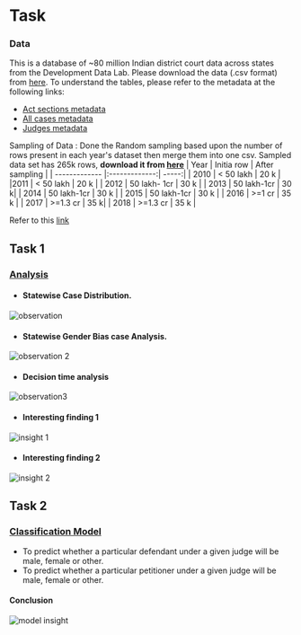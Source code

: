 # Task

### Data
This is a database of ~80 million Indian district court data across states from the Development Data Lab.
Please download the data (.csv format) from [here](https://www.dropbox.com/sh/hkcde3z2l1h9mq1/AAB2U1dYf6pR7qij1tQ5y11Fa/csv?dl=0&subfolder_nav_tracking=1).
To understand the tables, please refer to the metadata at the following links:
* [Act sections metadata](https://docs.google.com/spreadsheets/d/e/2PACX-1vTNxZtceqgzYlUogz-gJfMfqm-RygJZcqfZiFCQAsJYFG7BU1_ZT5aKTPrNODeDgRnoyZFBnjt2sghd/pubhtml#)
* [All cases metadata](https://docs.google.com/spreadsheets/u/1/d/e/2PACX-1vSkFghNxGjLxIAsjvUPkW8IV2AF1vf2KOQV93vMhB0TD3CBT13gah1LczI8W0d3Eom1zPcroBuPQ-uy/pubhtml#)
* [Judges metadata](https://docs.google.com/spreadsheets/d/e/2PACX-1vSqcp7VlnFB4ujCCHV5uGHjBlwYf7Mo4B3N3aqdiAukS7VMY8lLGU9ejhHH4c8qCse8l1kc8yIkCnq9/pubhtml#)

Sampling of Data :
 Done the Random sampling based upon the number of rows present in each year's dataset then merge them into one csv.
 Sampled data set has 265k rows, **download it from [here](https://drive.google.com/file/d/16qFef7lYcg6keYl8cfMIyT5_OM1yUUhE/view?usp=share_link)**
 | Year        | Initia row          | After sampling  |
| ------------- |:-------------:| -----:|
| 2010          | < 50 lakh     | 20 k |    
|2011          |  < 50 lakh    |  20 k     |
| 2012          | 50 lakh- 1cr    | 30 k |
| 2013          | 50 lakh-1cr   |    30 k|
| 2014          | 50 lakh-1cr   | 30 k |
| 2015          | 50 lakh-1cr   |   30 k |
| 2016          |  >=1 cr  |    35 k |
| 2017          | >=1.3 cr   | 35 k|
| 2018          | >=1.3 cr      |   35 k |

Refer to this [link](https://stackoverflow.com/questions/22258491/read-a-small-random-sample-from-a-big-csv-file-into-a-python-data-frame)

## Task 1
### [Analysis]() 
* #### Statewise Case Distribution. 
![observation](https://user-images.githubusercontent.com/53926096/208232233-55cfebe9-720c-4aab-8f69-49292fca5ff2.jpg)

* #### Statewise Gender Bias case Analysis.
 ![observation 2](https://user-images.githubusercontent.com/53926096/208232252-30e3eabd-563b-45c5-8a53-70d0498ba9dc.jpg)


* #### Decision time analysis
![observation3](https://user-images.githubusercontent.com/53926096/208232265-706e9e9b-97f3-4f0f-82eb-21944fd08ca1.jpg)





* #### Interesting finding 1

![insight 1](https://user-images.githubusercontent.com/53926096/208232391-c03db0a1-ce74-4ec4-9430-65f91a0b7b62.jpg)





* #### Interesting finding 2
![insight 2](https://user-images.githubusercontent.com/53926096/208232287-eaf35472-7138-418e-a327-ab68bed06d58.jpg)

## Task 2
### [Classification Model](https://github.com/soulprogrammer01/Precog_Recruitment_Task/blob/main/Modelling.ipynb) 
* To predict whether a particular defendant under a given judge will be male, female or other.
* To predict whether a particular petitioner under a given judge will be male, female or other.
#### Conclusion
![model insight](https://user-images.githubusercontent.com/53926096/208235947-f0e3ee0b-1dfa-4965-ba82-94b70c80fa5f.jpg)
